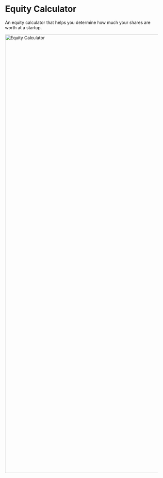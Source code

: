 # Equity Calculator
 An equity calculator that helps you determine how much your shares are worth at a startup.

<img width="1440" alt="Equity Calculator" src="https://user-images.githubusercontent.com/13731210/71029014-7b5e1200-2134-11ea-828c-c54c41a0522f.png">
